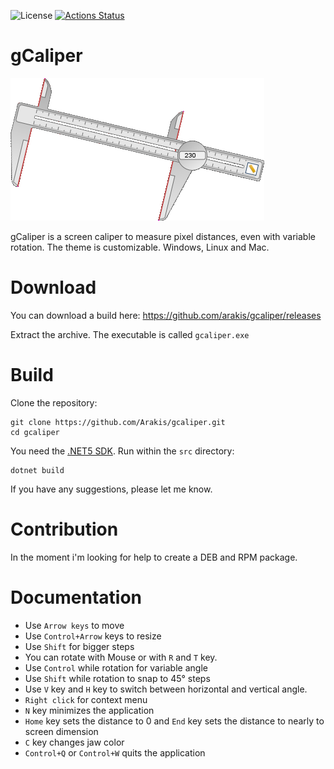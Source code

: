 ![License](https://img.shields.io/badge/license-MIT-blue.svg) [![Actions Status](https://github.com/arakis/gcaliper/workflows/Build/badge.svg)](https://github.com/arakis/gcaliper/actions)

gCaliper
========

![screenshot](media/screenshot.png)

gCaliper is a screen caliper to measure pixel distances, even with variable rotation. The theme is customizable. Windows, Linux and Mac.

Download
========

You can download a build here:
https://github.com/arakis/gcaliper/releases

Extract the archive. The executable is called `gcaliper.exe`

Build
=====

Clone the repository:
```
git clone https://github.com/Arakis/gcaliper.git
cd gcaliper
```

You need the [.NET5 SDK](https://dotnet.microsoft.com/download/dotnet/5.0). Run within the `src` directory:
```
dotnet build
```

If you have any suggestions, please let me know.

Contribution
============
In the moment i'm looking for help to create a DEB and RPM package.

Documentation
=============

* Use `Arrow keys` to move
* Use `Control+Arrow` keys to resize
* Use `Shift` for bigger steps
* You can rotate with Mouse or with `R` and `T` key.
* Use `Control` while rotation for variable angle
* Use `Shift` while rotation to snap to 45° steps
* Use `V` key and `H` key to switch between horizontal and vertical angle.
* `Right click` for context menu
* `N` key minimizes the application
* `Home` key sets the distance to 0 and `End` key sets the distance to nearly to screen dimension
* `C` key changes jaw color
* `Control+Q` or `Control+W` quits the application
